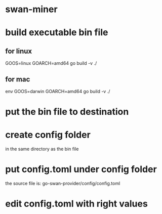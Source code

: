 # swan-miner

# build executable bin file

## for linux

GOOS=linux GOARCH=amd64 go build -v ./

## for mac

env GOOS=darwin GOARCH=amd64 go build -v ./

# put the bin file to destination

# create config folder
in the same directory as the bin file

# put config.toml under config folder
the source file is:
go-swan-provider/config/config.toml

# edit config.toml with right values

